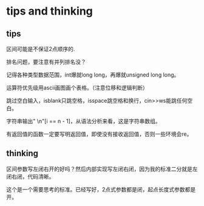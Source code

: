 # tips and thinking

## tips

区间可能是不保证2点顺序的.

排名问题，要注意有并列排名没？

记得各种类型数据范围，int爆就long long，再爆就unsigned long long。

运算符优先级用ascii画图画个表格。（注意位移和逻辑判断）

跳过空白输入，isblank只跳空格，isspace跳空格和换行，cin>>ws能跳任何空白。

字符串输出" \n"[i == n - 1]，从语法分析来看，这是字符串数组。

有返回值的函数一定要写明返回值，即使没有接收返回值，否则一些环境会re。

## thinking

区间参数写左闭右开的好吗？然后内部实现写左闭右闭，因为我的标准二分就是左闭右闭，代码清晰。

这个是一个需要思考的标准。已经写好，2点式参数都是闭，起点长度式参数都是开。